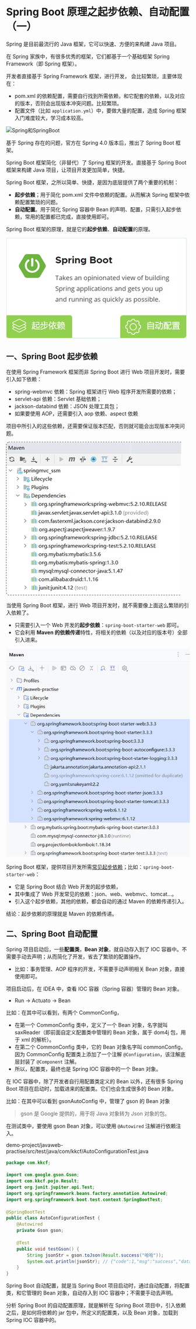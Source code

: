 # Spring Boot 原理之起步依赖、自动配置（一）

Spring 是目前最流行的 Java 框架，它可以快速、方便的来构建 Java 项目。

在 Spring 家族中，有很多优秀的框架，它们都基于一个基础框架 Spring Framework（即 Spring 框架）。

开发者直接基于 Spring Framework 框架，进行开发， 会比较繁琐，主要体现在：

- pom.xml 的依赖配置，需要自行找到所需依赖，和它配套的依赖，以及对应的版本，否则会出现版本冲突问题。比较繁琐。
- 配置文件（比如 `application.yml`）中，要做大量的配置，造成 Spring 框架入门难度较大，学习成本较高。

![Spring和SpringBoot](NoteAssets/Spring和SpringBoot.png)

基于 Spring 存在的问题，官方在 Spring 4.0 版本后，推出了 Spring Boot 框架。

Spring Boot 框架简化（非替代）了 Spring 框架的开发。直接基于 Spring Boot 框架来构建 Java 项目，让项目开发更加简单，快捷。

Spring Boot 框架，之所以简单、快捷，是因为底层提供了两个重要的机制：

- **起步依赖**；用于简化 pom.xml 文件中依赖的配置。从而解决 Spring 框架中依赖配置繁琐的问题。
- **自动配置**。用于简化 Spring 容器中 Bean 的声明、配置，只需引入起步依赖，常用的配置都已完成，直接使用即可。

Spring Boot 框架的原理，就是它的**起步依赖**、**自动配置**的原理。

![SpringBoot原理](NoteAssets/SpringBoot原理.png)

## 一、Spring Boot 起步依赖

在使用 Spring Framework 框架而非 Spring Boot 进行 Web 项目开发时，需要引入如下依赖：

- spring-webmvc 依赖：Spring 框架进行 Web 程序开发所需要的依赖；
- servlet-api 依赖：Servlet 基础依赖；
- jackson-databind 依赖：JSON 处理工具包；
- 如果要使用 AOP，还需要引入 aop 依赖、aspect 依赖

项目中所引入的这些依赖，还需要保证版本匹配，否则就可能会出现版本冲突问题。

![SpringWeb开发依赖](NoteAssets/SpringWeb开发依赖.png)

当使用 Spring Boot 框架，进行 Web 项目开发时，就不需要像上面这么繁琐的引入依赖了。

- 只需要引入一个 Web 开发的**起步依赖**：`spring-boot-starter-web` 即可。
- 它会利用 **Maven 的依赖传递**特性，将相关的依赖（以及对应的版本号）全部引入进来。

![SpringBootWeb开发依赖](NoteAssets/SpringBootWeb开发依赖.png)

Spring Boot 框架，提供项目开发所需[常见起步依赖](https://docs.spring.io/spring-boot/docs/2.7.7/reference/htmlsingle/#using.build-systems.starters)；比如：`spring-boot-starter-web`：

- 它是 Spring Boot 结合 Web 开发的起步依赖，
- 其中集成了 Web 开发常见的依赖：json、web、webmvc、tomcat…。
- 引入这个起步依赖，其他的依赖，都会自动的通过 Maven 的依赖传递引入。

结论：起步依赖的原理就是 Maven 的依赖传递。

## 二、Spring Boot 自动配置

Spring 项目启动后，一些**配置类**，**Bean 对象**，就自动存入到了 IOC 容器中。不需要手动去声明；从而简化了开发，省去了繁琐的配置操作。

- 比如：事务管理、AOP 程序的开发，不需要手动声明相关 Bean 对象，直接使用即可。

项目启动后，在 IDEA 中，查看 IOC 容器（Spring 容器）管理的 Bean 对象。

- Run -> Actuato -> Bean

比如：在其中可以看到，有两个 CommonConfig，

- 在第一个 CommonConfig 类中，定义了一个 Bean 对象，名字就叫 saxReader（即前面自定义配置类中管理的 Bean 对象，属于 dom4j 包，用于 xml 的解析）。
- 在第二个 CommonConfig 类中，它的 Bean 对象名字叫 commonConfig，因为 CommonConfig 配置类上添加了一个注解 `@Configuration`，该注解底层封装了 `@Component` 注解。
- 所以，配置类，最终也是 Spring IOC 容器中的一个 Bean 对象。

在 IOC 容器中，除了开发者自行用配置类定义的 Bean 以外，还有很多 Spring Boot 项目在启动时，加载进来的配置类。它们也会生成很多的 Bean 对象。

比如：在其中可以看到 gsonAutoConfig 中，管理了 gson 的 Bean 对象

> gson 是 Google 提供的，用于将 Java 对象转为 Json 对象的包。

在测试类中，要使用 gson Bean 对象，可以使用 `@Autowired` 注解进行依赖注入。

demo-project/javaweb-practise/src/test/java/com/kkcf/AutoConfigurationTest.java

```java
package com.kkcf;

import com.google.gson.Gson;
import com.kkcf.pojo.Result;
import org.junit.jupiter.api.Test;
import org.springframework.beans.factory.annotation.Autowired;
import org.springframework.boot.test.context.SpringBootTest;

@SpringBootTest
public class AutoConfigurationTest {
    @Autowired
    private Gson gson;

    @Test
    public void testGson() {
        String jsonStr = gson.toJson(Result.success("哈哈"));
        System.out.println(jsonStr); // {"code":1,"msg":"success","data":"哈哈"}
    }
}
```

Spring Boot 自动配置，就是当 Spring Boot 项目启动时，通过自动配置，将配置类，和它管理的 Bean 对象，自动存入到 IOC 容器中；不需要手动去声明。

分析 Spring Boot 的自动配置原理，就是解析在 Spring Boot 项目中，引入依赖之后，是如何将依赖的 jar 包中，所定义的配置类，以及 Bean 对象，加载到 Spring IOC 容器中的。
